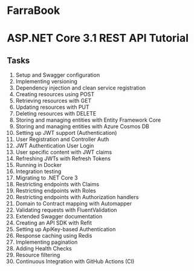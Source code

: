 # FarraBook

# ASP.NET Core 3.1 REST API Tutorial

## Tasks

1) Setup and Swagger configuration
2) Implementing versioning
3) Dependency injection and clean service registration
4) Creating resources using POST
5) Retrieving resources with GET
6) Updating resources with PUT
7) Deleting resources with DELETE
8) Storing and managing entities with Entity Framework Core
9) Storing and managing entities with Azure Cosmos DB
10) Setting up JWT support (Authentication)
11) User Registration and Controller Auth
12) JWT Authentication User Login
13) User specific content with JWT claims
14) Refreshing JWTs with Refresh Tokens
15) Running in Docker
16) Integration testing
17) Migrating to .NET Core 3
18) Restricting endpoints with Claims
19) Restricting endpoints with Roles
20) Restricting endpoints with Authorization handlers
21) Domain to Contract mapping with Automapper
22) Validating requests with FluentValidation
23) Extended Swagger documentation
24) Creating an API SDK with Refit
25) Setting up ApiKey-based Authentication
26) Response caching using Redis
27) Implementing pagination
28) Adding Health Checks
29) Resource filtering
30) Continuous Integration with GitHub Actions (CI)
